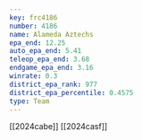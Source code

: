 ```yaml
---
key: frc4186
number: 4186
name: Alameda Aztechs
epa_end: 12.25
auto_epa_end: 5.41
teleop_epa_end: 3.68
endgame_epa_end: 3.16
winrate: 0.3
district_epa_rank: 977
district_epa_percentile: 0.4575
type: Team
---
```

[[2024cabe]]
[[2024casf]]
